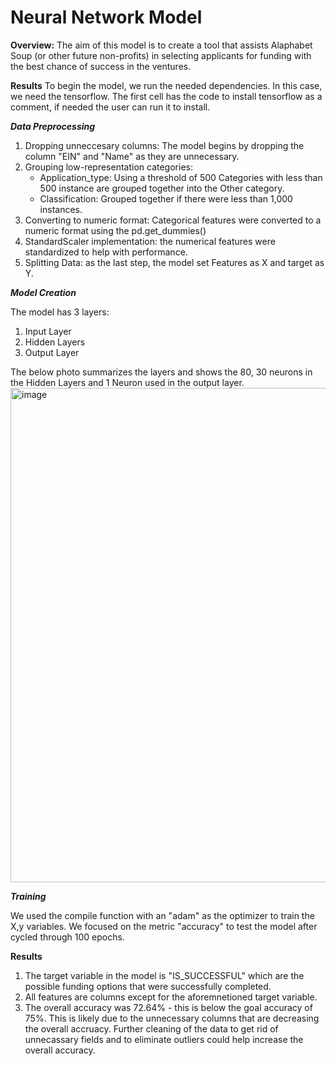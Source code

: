 # Neural Network Model 

**Overview:**
The aim of this model is to create a tool that assists Alaphabet Soup (or other future non-profits) in selecting applicants for funding with the best chance of success in the ventures. 

**Results**
To begin the model, we run the needed dependencies. In this case, we need the tensorflow. The first cell has the code to install tensorflow as a comment, if needed the user can run it to install. 

**_Data Preprocessing_**
1. Dropping unneccesary columns: The model begins by dropping the column "EIN" and "Name" as they are unnecessary.
2. Grouping low-representation categories:
    - Application_type: Using a threshold of 500 Categories with less than 500 instance are grouped together into the Other category.
    - Classification: Grouped together if there were less than 1,000 instances.
3. Converting to numeric format: Categorical features were converted to a numeric format using the pd.get_dummies()
4. StandardScaler implementation: the numerical features were standardized to help with performance.
5. Splitting Data: as the last step, the model set Features as X and target as Y.

**_Model Creation_**

The model has 3 layers:
1. Input Layer
2. Hidden Layers
3. Output Layer

The below photo summarizes the layers and shows the 80, 30 neurons in the Hidden Layers and 1 Neuron used in the output layer. 
<img width="791" alt="image" src="https://github.com/user-attachments/assets/45f13b32-b516-4d76-9e77-53952427c434" />

**_Training_**

We used the compile function with an "adam" as the optimizer to train the X,y variables. We focused on the metric "accuracy" to test the model after cycled through 100 epochs. 

**Results**
1. The target variable in the model is "IS_SUCCESSFUL" which are the possible funding options that were successfully completed.
2. All features are columns except for the aforemnetioned target variable.
3. The overall accuracy was 72.64% - this is below the goal accuracy of 75%. This is likely due to the unnecessary columns that are decreasing the overall accruacy. Further cleaning of the data to get rid of unnecassary fields and to eliminate outliers could help increase the overall accuracy.


